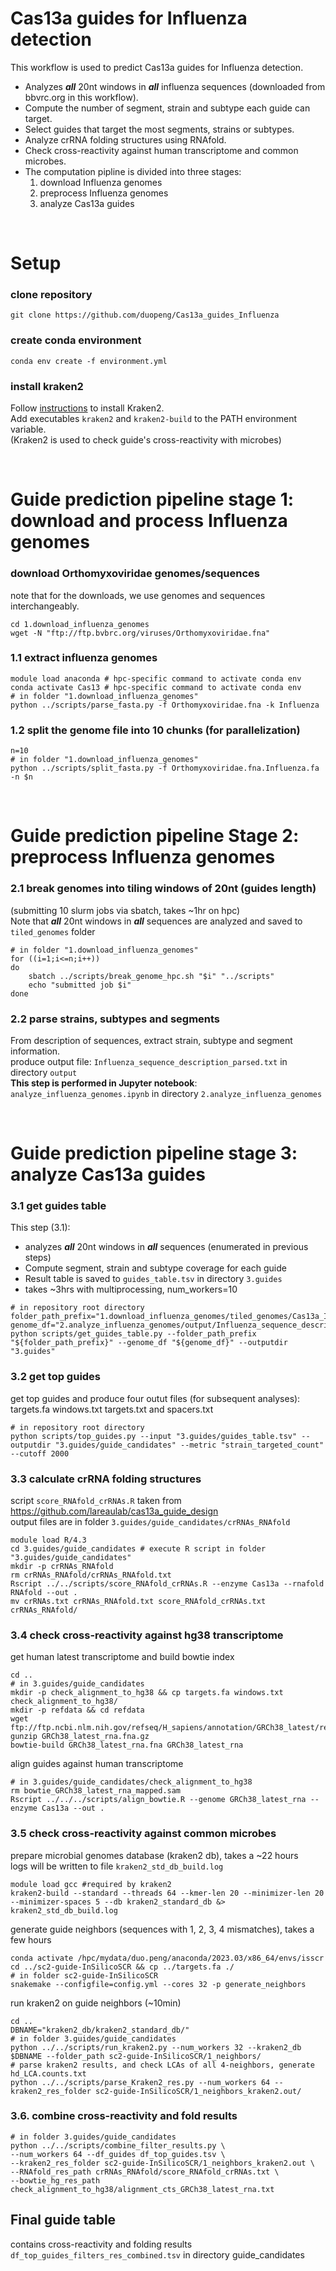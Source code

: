 # Cas13a guides for Influenza detection

This workflow is used to predict Cas13a guides for Influenza detection. 
- Analyzes ***all*** 20nt windows in ***all*** influenza sequences (downloaded from bbvrc.org in this workflow).  
- Compute the number of segment, strain and subtype each guide can target.
- Select guides that target the most segments, strains or subtypes.
- Analyze crRNA folding structures using RNAfold.
- Check cross-reactivity against human transcriptome and common microbes.
- The computation pipline is divided into three stages:  
    1. download Influenza genomes
    2. preprocess Influenza genomes  
    3. analyze Cas13a guides  

<br>

# Setup

### clone repository
```shell
git clone https://github.com/duopeng/Cas13a_guides_Influenza
```

### create conda environment
```shell
conda env create -f environment.yml
```

### install kraken2
Follow  [instructions](https://github.com/DerrickWood/kraken2/blob/master/docs/MANUAL.markdown#installation) to install Kraken2.   
Add executables `kraken2` and `kraken2-build` to the PATH environment variable.  
(Kraken2 is used to check guide's cross-reactivity with microbes) 

<br>

# Guide prediction pipeline stage 1: download and process Influenza genomes

### download Orthomyxoviridae genomes/sequences
note that for the downloads, we use genomes and sequences interchangeably.

```shell
cd 1.download_influenza_genomes
wget -N "ftp://ftp.bvbrc.org/viruses/Orthomyxoviridae.fna"
```

### 1.1 extract influenza genomes

```shell
module load anaconda # hpc-specific command to activate conda env
conda activate Cas13 # hpc-specific command to activate conda env
# in folder "1.download_influenza_genomes"
python ../scripts/parse_fasta.py -f Orthomyxoviridae.fna -k Influenza
```

### 1.2 split the genome file into 10 chunks (for parallelization)

```shell
n=10
# in folder "1.download_influenza_genomes"
python ../scripts/split_fasta.py -f Orthomyxoviridae.fna.Influenza.fa -n $n
```

<br>

# Guide prediction pipeline  Stage 2: preprocess Influenza genomes
### 2.1 break genomes into tiling windows of 20nt (guides length)

(submitting 10 slurm jobs via sbatch, takes ~1hr on hpc)  
Note that ***all*** 20nt windows in ***all*** sequences are analyzed and saved to `tiled_genomes` folder

```shell
# in folder "1.download_influenza_genomes"
for ((i=1;i<=n;i++))
do
    sbatch ../scripts/break_genome_hpc.sh "$i" "../scripts"
    echo "submitted job $i"
done
```

### 2.2 parse strains, subtypes and segments
From description of sequences, extract strain, subtype and segment information.  
produce output file: `Influenza_sequence_description_parsed.txt` in directory `output`  
**This step is performed in Jupyter notebook**: `analyze_influenza_genomes.ipynb` in directory `2.analyze_influenza_genomes`
    
    

<br>

# Guide prediction pipeline stage 3: analyze Cas13a guides
### 3.1 get guides table
This step (3.1):
- analyzes ***all*** 20nt windows in ***all*** sequences (enumerated in previous steps) 
- Compute segment, strain and subtype coverage for each guide
- Result table is saved to `guides_table.tsv` in directory `3.guides`
- takes ~3hrs with multiprocessing, num_workers=10
```shell
# in repository root directory
folder_path_prefix="1.download_influenza_genomes/tiled_genomes/Cas13a_Influenza_chunk_"
genome_df="2.analyze_influenza_genomes/output/Influenza_sequence_description_parsed.txt"
python scripts/get_guides_table.py --folder_path_prefix "${folder_path_prefix}" --genome_df "${genome_df}" --outputdir "3.guides"
```
### 3.2 get top guides
get top guides and produce four outut files (for subsequent analyses): targets.fa windows.txt targets.txt and spacers.txt

```shell
# in repository root directory
python scripts/top_guides.py --input "3.guides/guides_table.tsv" --outputdir "3.guides/guide_candidates" --metric "strain_targeted_count" --cutoff 2000
```

### 3.3 calculate crRNA folding structures 
script `score_RNAfold_crRNAs.R` taken from https://github.com/lareaulab/cas13a_guide_design  
output files are in folder `3.guides/guide_candidates/crRNAs_RNAfold`

```shell
module load R/4.3
cd 3.guides/guide_candidates # execute R script in folder "3.guides/guide_candidates"
mkdir -p crRNAs_RNAfold 
rm crRNAs_RNAfold/crRNAs_RNAfold.txt 
Rscript ../../scripts/score_RNAfold_crRNAs.R --enzyme Cas13a --rnafold RNAfold --out .
mv crRNAs.txt crRNAs_RNAfold.txt score_RNAfold_crRNAs.txt crRNAs_RNAfold/
```

### 3.4 check cross-reactivity against hg38 transcriptome

get human latest transcriptome and build bowtie index
```shell
cd ..
# in 3.guides/guide_candidates
mkdir -p check_alignment_to_hg38 && cp targets.fa windows.txt check_alignment_to_hg38/
mkdir -p refdata && cd refdata
wget ftp://ftp.ncbi.nlm.nih.gov/refseq/H_sapiens/annotation/GRCh38_latest/refseq_identifiers/GRCh38_latest_rna.fna.gz
gunzip GRCh38_latest_rna.fna.gz
bowtie-build GRCh38_latest_rna.fna GRCh38_latest_rna
```

align guides against human transcriptome
```shell
# in 3.guides/guide_candidates/check_alignment_to_hg38
rm bowtie_GRCh38_latest_rna_mapped.sam
Rscript ../../../scripts/align_bowtie.R --genome GRCh38_latest_rna --enzyme Cas13a --out .
```

### 3.5 check cross-reactivity against common microbes
prepare microbial genomes database (kraken2 db), takes a ~22 hours  
logs will be written to file `kraken2_std_db_build.log`
```shell
module load gcc #required by kraken2
kraken2-build --standard --threads 64 --kmer-len 20 --minimizer-len 20 --minimizer-spaces 5 --db kraken2_standard_db &> kraken2_std_db_build.log
```

generate guide neighbors (sequences with 1, 2, 3, 4 mismatches), takes a few hours
```shell
conda activate /hpc/mydata/duo.peng/anaconda/2023.03/x86_64/envs/isscr
cd ../sc2-guide-InSilicoSCR && cp ../targets.fa ./
# in folder sc2-guide-InSilicoSCR
snakemake --configfile=config.yml --cores 32 -p generate_neighbors
```

run kraken2 on guide neighbors (~10min)
```shell
cd ..
DBNAME="kraken2_db/kraken2_standard_db/"
# in folder 3.guides/guide_candidates
python ../../scripts/run_kraken2.py --num_workers 32 --kraken2_db $DBNAME --folder_path sc2-guide-InSilicoSCR/1_neighbors/
# parse kraken2 results, and check LCAs of all 4-neighbors, generate hd_LCA.counts.txt
python ../../scripts/parse_Kraken2_res.py --num_workers 64 --kraken2_res_folder sc2-guide-InSilicoSCR/1_neighbors_kraken2.out/
```

### 3.6. combine cross-reactivity and fold results

```shell
# in folder 3.guides/guide_candidates
python ../../scripts/combine_filter_results.py \
--num_workers 64 --df_guides df_top_guides.tsv \
--kraken2_res_folder sc2-guide-InSilicoSCR/1_neighbors_kraken2.out \
--RNAfold_res_path crRNAs_RNAfold/score_RNAfold_crRNAs.txt \
--bowtie_hg_res_path check_alignment_to_hg38/alignment_cts_GRCh38_latest_rna.txt
```

## Final guide table
contains cross-reactivity and folding results  
`df_top_guides_filters_res_combined.tsv` in directory guide_candidates